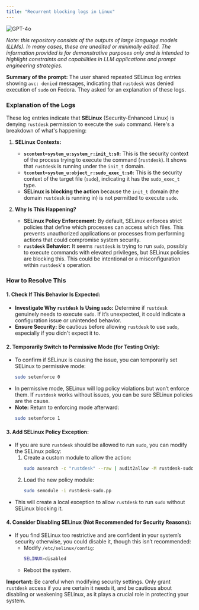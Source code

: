 ```yaml
---
title: "Recurrent blocking logs in Linux"
---
```

![GPT-4o](https://img.shields.io/badge/GPT--4o-3333FF?style=for-the-badge&logo=openai&logoColor=white)



*Note: this repository consists of the outputs of large language models (LLMs). In many cases, these are unedited or minimally edited. The information provided is for demonstrative purposes only and is intended to highlight constraints and capabilities in LLM applications and prompt engineering strategies.*


**Summary of the prompt:** The user shared repeated SELinux log entries showing `avc: denied` messages, indicating that `rustdesk` was denied execution of `sudo` on Fedora. They asked for an explanation of these logs.

### Explanation of the Logs

These log entries indicate that **SELinux** (Security-Enhanced Linux) is denying `rustdesk` permission to execute the `sudo` command. Here's a breakdown of what's happening:

1. **SELinux Contexts:**
   - **`scontext=system_u:system_r:init_t:s0`:** This is the security context of the process trying to execute the command (`rustdesk`). It shows that `rustdesk` is running under the `init_t` domain.
   - **`tcontext=system_u:object_r:sudo_exec_t:s0`:** This is the security context of the target file (`sudo`), indicating it has the `sudo_exec_t` type.
   - **SELinux is blocking the action** because the `init_t` domain (the domain `rustdesk` is running in) is not permitted to execute `sudo`.

2. **Why Is This Happening?**
   - **SELinux Policy Enforcement:** By default, SELinux enforces strict policies that define which processes can access which files. This prevents unauthorized applications or processes from performing actions that could compromise system security.
   - **`rustdesk` Behavior:** It seems `rustdesk` is trying to run `sudo`, possibly to execute commands with elevated privileges, but SELinux policies are blocking this. This could be intentional or a misconfiguration within `rustdesk`'s operation.

### How to Resolve This

#### 1. **Check If This Behavior Is Expected:**
   - **Investigate Why `rustdesk` Is Using `sudo`:** Determine if `rustdesk` genuinely needs to execute `sudo`. If it’s unexpected, it could indicate a configuration issue or unintended behavior.
   - **Ensure Security:** Be cautious before allowing `rustdesk` to use `sudo`, especially if you didn't expect it to.

#### 2. **Temporarily Switch to Permissive Mode (for Testing Only):**
   - To confirm if SELinux is causing the issue, you can temporarily set SELinux to permissive mode:
     ```bash
     sudo setenforce 0
     ```
   - In permissive mode, SELinux will log policy violations but won’t enforce them. If `rustdesk` works without issues, you can be sure SELinux policies are the cause.
   - **Note:** Return to enforcing mode afterward:
     ```bash
     sudo setenforce 1
     ```

#### 3. **Add SELinux Policy Exception:**
   - If you are sure `rustdesk` should be allowed to run `sudo`, you can modify the SELinux policy:
     1. Create a custom module to allow the action:
        ```bash
        sudo ausearch -c "rustdesk" --raw | audit2allow -M rustdesk-sudo
        ```
     2. Load the new policy module:
        ```bash
        sudo semodule -i rustdesk-sudo.pp
        ```
   - This will create a local exception to allow `rustdesk` to run `sudo` without SELinux blocking it. 

#### 4. **Consider Disabling SELinux (Not Recommended for Security Reasons):**
   - If you find SELinux too restrictive and are confident in your system’s security otherwise, you could disable it, though this isn’t recommended:
     - Modify `/etc/selinux/config`:
       ```bash
       SELINUX=disabled
       ```
     - Reboot the system.

**Important:** Be careful when modifying security settings. Only grant `rustdesk` access if you are certain it needs it, and be cautious about disabling or weakening SELinux, as it plays a crucial role in protecting your system.